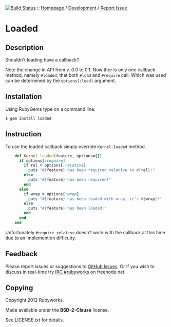 [![Build Status](https://secure.travis-ci.org/rubyworks/loaded.png)](http://travis-ci.org/rubyworks/loaded) ::
[Homepage](http://rubygems.org/gems/loaded) /
[Development](http://github.com/rubyworks/loaded) /
[Report Issue](http://github.com/rubyworks/loaded/issues)


# Loaded

## Description

Shouldn't loading have a callback?

Note the change in API from v. 0.0 to 0.1. Now ther is only one callback method, namely `#loaded`,
that both `#load` and `#require` call. Which was used can be determined by the `options[:load]` argument.


## Installation

Using RubyGems type on a command line:

    $ gem install loaded


## Instruction

To use the loaded callback simply override `Kernel.loaded` method.

```ruby
    def Kernel.loaded(feature, options={})
      if options[:require]
        if rel = options[:relative]
          puts "#{feature} has been required relative to #{rel}!"
        else
          puts "#{feature} has been required!"
        end
      else
        if wrap = options[:wrap]
          puts "#{feature} has been loaded with wrap, it's #{wrap}!"  
        else
          puts "#{feature} has been loaded!" 
        end
      end
    end
```

Unfortunately `#require_relative` doesn't work with the callback at this time due to
an implemention difficulty.


## Feedback

Please report issues or suggestions to
[GitHub Issues](http://github.com/rubyworks/required/issues).
Or if you wish to discuss in real-time try [IRC #rubyworks](irc://chat.us.freenet.org/rubyworks) on freenode.net.


## Copying

Copyright 2012 Rubyworks.

Made available under the **BSD-2-Clause** license.

See LICENSE.txt for details.

